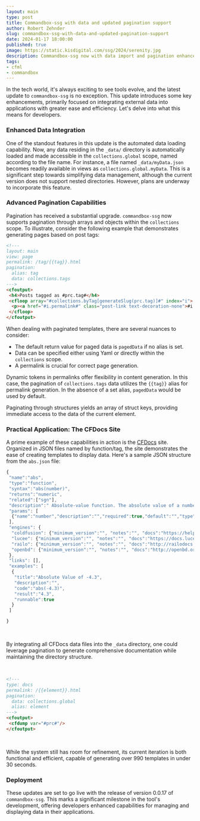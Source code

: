 ```yaml
---
layout: main
type: post
title: Commandbox-ssg with data and updated pagination support
author: Robert Zehnder
slug: commandbox-ssg-with-data-and-updated-pagination-support
date: 2024-01-17 18:00:00
published: true
image: https://static.kisdigital.com/ssg/2024/serenity.jpg
description: Commandbox-ssg now with data import and pagination enhancements
tags:
- cfml
- commandbox
---
```


In the tech world, it's always exciting to see tools evolve, and the latest update to `commandbox-ssg` is no exception. This update introduces some key enhancements, primarily focused on integrating external data into applications with greater ease and efficiency. Let's delve into what this means for developers.

### Enhanced Data Integration

One of the standout features in this update is the automated data loading capability. Now, any data residing in the `_data/` directory is automatically loaded and made accessible in the `collections.global` scope, named according to the file name. For instance, a file named `_data/myData.json` becomes readily available in views as `collections.global.myData`. This is a significant step towards simplifying data management, although the current version does not support nested directories. However, plans are underway to incorporate this feature.

### Advanced Pagination Capabilities

Pagination has received a substantial upgrade. `commandbox-ssg` now supports pagination through arrays and objects within the `collections` scope. To illustrate, consider the following example that demonstrates generating pages based on post tags:

```html
<!---
layout: main
view: page
permalink: /tag/{{tag}}.html
pagination:
  alias: tag
  data: collections.tags
--->
<cfoutput>
 <h4>Posts tagged as #prc.tag#</h4>
 <cfloop array="#collections.byTag[generateSlug(prc.tag)]#" index="i">
  <p><a href="#i.permalink#" class="post-link text-decoration-none">#i.title#</a></p>
 </cfloop>
</cfoutput>
```

When dealing with paginated templates, there are several nuances to consider:

- The default return value for paged data is `pagedData` if no alias is set.
- Data can be specified either using Yaml or directly within the `collections` scope.
- A permalink is crucial for correct page generation.

Dynamic tokens in permalinks offer flexibility in content generation. In this case, the pagination of `collections.tags` data utilizes the `{{tag}}` alias for permalink generation. In the absence of a set alias, `pagedData` would be used by default.

Paginating through structures yields an array of struct keys, providing immediate access to the data of the current element.

### Practical Application: The CFDocs Site

A prime example of these capabilities in action is the [CFDocs](https://cfdocs.org) site. Organized in JSON files named by function/tag, the site demonstrates the ease of creating templates to display data. Here's a sample JSON structure from the `abs.json` file:

```js
{
 "name":"abs",
 "type":"function",
 "syntax":"abs(number)",
 "returns":"numeric",
 "related":["sgn"],
 "description":" Absolute-value function. The absolute value of a number is\n the number without its sign.",
 "params": [
  {"name":"number","description":"","required":true,"default":"","type":"numeric","values":[]}
 ],
 "engines": {
  "coldfusion": {"minimum_version":"", "notes":"", "docs":"https://helpx.adobe.com/coldfusion/cfml-reference/coldfusion-functions/functions-a-b/abs.html"},
  "lucee": {"minimum_version":"", "notes":"", "docs":"https://docs.lucee.org/reference/functions/abs.html"},
  "railo": {"minimum_version":"", "notes":"", "docs":"http://railodocs.org/index.cfm/function/abs"},
  "openbd": {"minimum_version":"", "notes":"", "docs":"http://openbd.org/manual/?/function/abs"}
 },
 "links": [],
 "examples": [
  {
   "title":"Absolute Value of -4.3",
   "description":"",
   "code":"abs(-4.3)",
   "result":"4.3",
   "runnable":true
  }
 ]

}
```

<br>

By integrating all CFDocs data files into the `_data` directory, one could leverage pagination to generate comprehensive documentation while maintaining the directory structure.

<br>

```html
<!---
type: docs
permalink: /{{element}}.html
pagination:
  data: collections.global
  alias: element
--->
<cfoutput>
 <cfdump var="#prc#"/>
</cfoutput>
```

<br>

While the system still has room for refinement, its current iteration is both functional and efficient, capable of generating over 990 templates in under 30 seconds.

### Deployment

These updates are set to go live with the release of version 0.0.17 of `commandbox-ssg`. This marks a significant milestone in the tool's development, offering developers enhanced capabilities for managing and displaying data in their applications.
